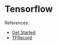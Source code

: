 # Tensorflow

References: 

- [Get Started](https://www.tensorflow.org/get_started/)
- [TFRecord](https://www.skcript.com/svr/why-every-tensorflow-developer-should-know-about-tfrecord/)


